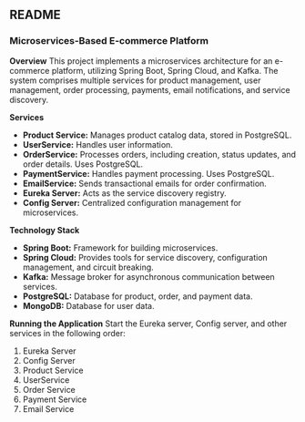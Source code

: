 ## README

### Microservices-Based E-commerce Platform

**Overview**
This project implements a microservices architecture for an e-commerce platform, utilizing Spring Boot, Spring Cloud, and Kafka. The system comprises multiple services for product management, user management, order processing, payments, email notifications, and service discovery.

**Services**
* **Product Service:** Manages product catalog data, stored in PostgreSQL.
* **UserService:** Handles user information.
* **OrderService:** Processes orders, including creation, status updates, and order details. Uses PostgreSQL.
* **PaymentService:** Handles payment processing. Uses PostgreSQL.
* **EmailService:** Sends transactional emails for order confirmation.
* **Eureka Server:** Acts as the service discovery registry.
* **Config Server:** Centralized configuration management for microservices.

**Technology Stack**
* **Spring Boot:** Framework for building microservices.
* **Spring Cloud:** Provides tools for service discovery, configuration management, and circuit breaking.
* **Kafka:** Message broker for asynchronous communication between services.
* **PostgreSQL:** Database for product, order, and payment data.
* **MongoDB:** Database for user data.


**Running the Application**
Start the Eureka server, Config server, and other services in the following order:
1. Eureka Server
2. Config Server
3. Product Service
4. UserService
5. Order Service
6. Payment Service
7. Email Service





